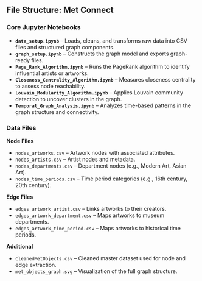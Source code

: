 ## File Structure: Met Connect

### Core Jupyter Notebooks

- **`data_setup.ipynb`** – Loads, cleans, and transforms raw data into CSV files and structured graph components.
- **`graph_setup.ipynb`** – Constructs the graph model and exports graph-ready files.
- **`Page_Rank_Algorithm.ipynb`** – Runs the PageRank algorithm to identify influential artists or artworks.
- **`Closeness_Centrality_Algorithm.ipynb`** – Measures closeness centrality to assess node reachability.
- **`Louvain_Modularity_Algorithm.ipynb`** – Applies Louvain community detection to uncover clusters in the graph.
- **`Temporal_Graph_Analysis.ipynb`** – Analyzes time-based patterns in the graph structure and connectivity.

### Data Files

**Node Files**
- `nodes_artworks.csv` – Artwork nodes with associated attributes.
- `nodes_artists.csv` – Artist nodes and metadata.
- `nodes_departments.csv` – Department nodes (e.g., Modern Art, Asian Art).
- `nodes_time_periods.csv` – Time period categories (e.g., 16th century, 20th century).

**Edge Files**
- `edges_artwork_artist.csv` – Links artworks to their creators.
- `edges_artwork_department.csv` – Maps artworks to museum departments.
- `edges_artwork_time_period.csv` – Maps artworks to historical time periods.

**Additional**
- `CleanedMetObjects.csv` – Cleaned master dataset used for node and edge extraction.
- `met_objects_graph.svg` – Visualization of the full graph structure.


